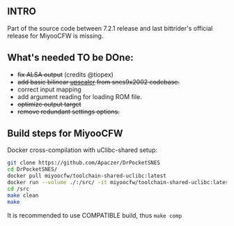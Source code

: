 ## INTRO

Part of the source code between 7.2.1 release and last bittrider's official release for MiyooCFW is missing.

## What's needed TO be DOne:

- ~~fix ALSA output~~ (credits @tiopex)
- ~~add basic bilinear [upscaler](https://github.com/m45t3r/snes9x2002/blob/b65e88f52329696ce04beef8527ab159bcb56903/shell/scalers/scaler.c#L31) from snes9x2002 codebase.~~
- correct input mapping
- add argument reading for loading ROM file.
- ~~optimize output target~~
- ~~remove redundant settings options.~~

## Build steps for MiyooCFW

Docker cross-compilation with uClibc-shared setup:
```sh
git clone https://github.com/Apaczer/DrPocketSNES
cd DrPocketSNES/
docker pull miyoocfw/toolchain-shared-uclibc:latest
docker run --volume ./:/src/ -it miyoocfw/toolchain-shared-uclibc:latest
cd /src
make clean
make
```
It is recommended to use COMPATIBLE build, thus `make comp`

